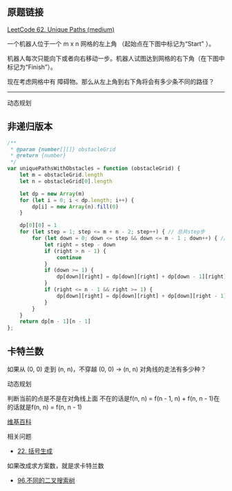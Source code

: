 ## 原题链接

[LeetCode 62. Unique Paths (medium)](https://leetcode-cn.com/problems/unique-paths/)


一个机器人位于一个 m x n 网格的左上角 （起始点在下图中标记为“Start” ）。

机器人每次只能向下或者向右移动一步。机器人试图达到网格的右下角（在下图中标记为“Finish”）。

现在考虑网格中有 障碍物。那么从左上角到右下角将会有多少条不同的路径？

---

动态规划

## 非递归版本

```javascript
/**
 * @param {number[][]} obstacleGrid
 * @return {number}
 */
var uniquePathsWithObstacles = function (obstacleGrid) {
    let m = obstacleGrid.length
    let n = obstacleGrid[0].length

    let dp = new Array(m)
    for (let i = 0; i < dp.length; i++) {
        dp[i] = new Array(n).fill(0)
    }

    dp[0][0] = 1
    for (let step = 1; step <= m + n - 2; step++) { // 总共step步
        for (let down = 0; down <= step && down <= m - 1 ; down++) { // 向下down步
            let right = step - down
            if (right > n - 1) {
                continue
            }
            if (down >= 1) {
                dp[down][right] = dp[down][right] + dp[down - 1][right]
            }
            if (right <= n - 1 && right >= 1) {
                dp[down][right] = dp[down][right] + dp[down][right - 1]
            }
        }
    }
    return dp[m - 1][n - 1]
};
```

## 卡特兰数

如果从 (0, 0) 走到 (n, n)，不穿越 (0, 0) -> (n, n) 对角线的走法有多少种？

动态规划

判断当前的点是不是在对角线上面 不在的话是f(n, n) = f(n - 1, n) + f(n, n - 1)在的话就是f(n, n) = f(n, n - 1)

[维基百科](https://zh.wikipedia.org/wiki/%E5%8D%A1%E5%A1%94%E5%85%B0%E6%95%B0)

相关问题

- [22. 括号生成](https://leetcode-cn.com/classic/problems/generate-parentheses/description/)

如果改成求方案数，就是求卡特兰数

- [96.不同的二叉搜索树]()
